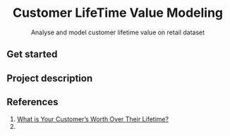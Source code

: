 <h1 align="center">
    Customer LifeTime Value Modeling
</br>
</h1>

<p align="center">
    Analyse and model customer lifetime value on retail dataset 
</p>


## Get started



## Project description



## References

1. [What is Your Customer’s Worth Over Their Lifetime?](https://towardsdatascience.com/what-is-your-customers-worth-over-their-lifetime-dfae277fd166)
2. 
